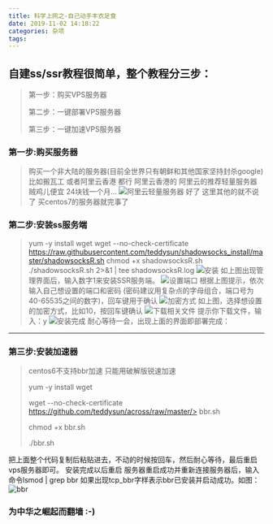 ```yaml
---
title: 科学上网之-自己动手丰衣足食
date: 2019-11-02 14:18:22
categories: 杂项
tags: 
---
```


## 自建ss/ssr教程很简单，整个教程分三步：

> 第一步：购买VPS服务器
>
> 第二步：一键部署VPS服务器
> 
> 第三步：一键加速VPS服务器



### 第一步:购买服务器
> 购买一个非大陆的服务器(目前全世界只有朝鲜和其他国家坚持封杀google)
> 比如搬瓦工 或者阿里云香港 都行
> 阿里云香港的 阿里云的推荐轻量服务器 贼鸡儿便宜 24块钱一个月...
> ![阿里云轻量服务器](https://i.loli.net/2019/11/02/u4CcOfZRkwqthHi.png)
> 好了 这里其他的就不说了 买centos7的服务器就完事了


### 第二步:安装ss服务端
> yum -y install wget
> wget --no-check-certificate https://raw.githubusercontent.com/teddysun/shadowsocks_install/master/shadowsocksR.sh
> chmod +x shadowsocksR.sh
> ./shadowsocksR.sh 2>&1 | tee shadowsocksR.log
> ![安装](https://i.loli.net/2019/11/02/d9ADGxQ4B7TzVXN.png)
> 如上图出现管理界面后，输入数字1来安装SSR服务端。
> ![设置端口](https://i.loli.net/2019/11/02/sg1YX9zLcrtPRhU.png)
> 根据上图提示，依次输入自己想设置的端口和密码 (密码建议用复杂点的字母组合，端口号为40-65535之间的数字)，回车键用于确认
> ![加密方式](https://i.loli.net/2019/11/02/6IwaMfy9UsqoGYA.png)
> 如上图，选择想设置的加密方式，比如10，按回车键确认
> ![下载相关文件](https://i.loli.net/2019/11/02/VwO49t6hcrgEdsL.png)
> 提示你下载文件，输入：y
> ![安装完成](https://i.loli.net/2019/11/02/stL3oluRCArhyeV.png)
> 耐心等待一会，出现上面的界面即部署完成：


--- 

### 第三步:安装加速器
> centos6不支持bbr加速 只能用破解版锐速加速
> 
> yum -y install wget
>
> wget --no-check-certificate https://github.com/teddysun/across/raw/master/> bbr.sh
>
> chmod +x bbr.sh
> 
> ./bbr.sh

把上面整个代码复制后粘贴进去，不动的时候按回车，然后耐心等待，最后重启vps服务器即可。
安装完成以后重启
服务器重启成功并重新连接服务器后，输入命令lsmod | grep bbr 如果出现tcp_bbr字样表示bbr已安装并启动成功。如图：
![bbr](https://i.loli.net/2019/11/02/dWR1oeF6Mk4L35x.png)




###  为中华之崛起而翻墙 :-)
